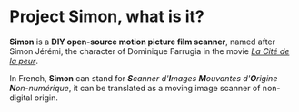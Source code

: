 # Project Simon, what is it?

**Simon** is a **DIY open-source motion picture film scanner**, named after Simon Jérémi, the character of Dominique Farrugia in the movie [*La Cité de la peur*](https://www.wikiwand.com/en/La_Cit%C3%A9_de_la_peur).

In French, **Simon** can stand for _**S**canner d'**I**mages **M**ouvantes d'**O**rigine **N**on-numérique_, it can be translated as a moving image scanner of non-digital origin.
